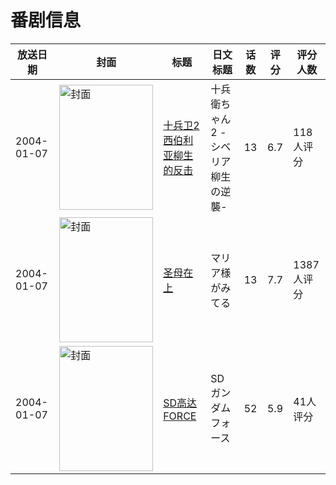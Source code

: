 # 番剧信息

|放送日期|封面|标题|日文标题|话数|评分|评分人数|
|---|---|---|---|---|---|---|
|2004-01-07|<img src="//lain.bgm.tv/pic/cover/c/7a/43/3294_cWmUV.jpg" alt="封面" style="width:150px;height:200px;object-fit:cover;">|[十兵卫2 西伯利亚柳生的反击](https://bangumi.tv/subject/3294)|十兵衛ちゃん2 -シベリア柳生の逆襲-|13|6.7|118人评分|
|2004-01-07|<img src="//lain.bgm.tv/pic/cover/c/76/c5/4214_tI3A5.jpg" alt="封面" style="width:150px;height:200px;object-fit:cover;">|[圣母在上](https://bangumi.tv/subject/4214)|マリア様がみてる|13|7.7|1387人评分|
|2004-01-07|<img src="//lain.bgm.tv/pic/cover/c/99/1c/15154_mmSzH.jpg" alt="封面" style="width:150px;height:200px;object-fit:cover;">|[SD高达FORCE](https://bangumi.tv/subject/15154)|SDガンダムフォース|52|5.9|41人评分|
